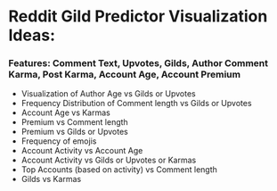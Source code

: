 # Reddit Gild Predictor Visualization Ideas:

### Features: Comment Text, Upvotes, Gilds, Author Comment Karma, Post Karma, Account Age, Account Premium  

- Visualization of Author Age vs Gilds or Upvotes
- Frequency Distribution of Comment length vs Gilds or Upvotes
- Account Age vs Karmas
- Premium vs Comment length
- Premium vs Gilds or Upvotes
- Frequency of emojis
- Account Activity vs Account Age
- Account Activity vs Gilds or Upvotes or Karmas
- Top Accounts (based on activity) vs Comment length
- Gilds vs Karmas
